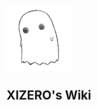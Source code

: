 
<img src="_image/x.png" width = "150" height = "150" alt="图片名称" align=center />

# XIZERO's Wiki



